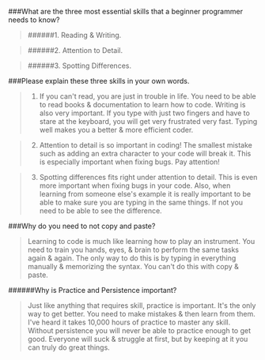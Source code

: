 ###What are the three most essential skills that a beginner programmer needs to know?
>######1. Reading & Writing.

>######2. Attention to Detail.

>######3. Spotting Differences. 

###Please explain these three skills in your own words.

>1. If you can't read, you are just in trouble in life. You need to be able to read books & documentation to learn
how to code. Writing is also very important. If you type with just two fingers and have to stare at the keyboard, you 
will get very frustrated very fast. Typing well makes you a better & more efficient coder. <p>

>2. Attention to detail is so important in coding! The smallest mistake such as adding an extra character to your code 
will break it. This is especially important when fixing bugs. Pay attention!<p>

>3. Spotting differences fits right under attention to detail. This is even more important when fixing bugs in your
code. Also, when learning from someone else's example it is really important to be able to make sure
you are typing in the same things. If not you need to be able to see the difference.<p>

###Why do you need to not copy and paste?

>Learning to code is much like learning how to play an instrument. You need to train you hands, eyes, & brain to 
perform the same tasks again & again. The only way to do this is by typing in everything manually & memorizing the 
syntax. You can't do this with copy & paste.

######Why is Practice and Persistence important?

>Just like anything that requires skill, practice is important. It's the only way to get better. You need 
to make mistakes & then learn from them. I've heard it takes 10,000 hours of practice to master any skill.
Without persistence you will never be able to practice enough to get good. Everyone will suck & struggle at first, but 
by keeping at it you can truly do great things.

